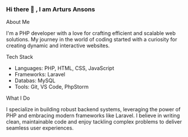 ### Hi there 👋 , I am Arturs Ansons

About Me

 I'm a PHP developer with a love for crafting efficient and scalable web solutions. My journey in the world of coding started with a curiosity for creating dynamic and interactive websites.

Tech Stack

- Languages: PHP, HTML, CSS, JavaScript
- Frameworks: Laravel
- Databas: MySQL
- Tools: Git, VS Code, PhpStorm

 What I Do

 I specialize in building robust backend systems, leveraging the power of PHP and embracing modern frameworks like Laravel. I believe in writing clean, maintainable code and enjoy tackling complex problems to deliver seamless user experiences.

